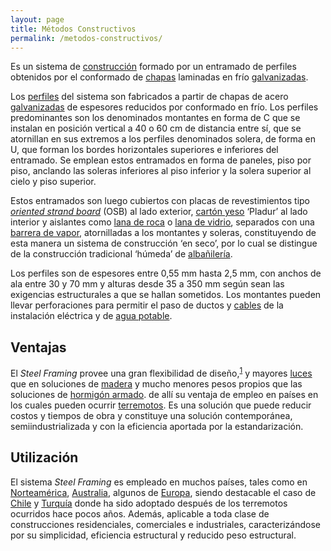 ```yaml
---
layout: page
title: Métodos Constructivos
permalink: /metodos-constructivos/
---
```


<p>Es un sistema de <a title="Construcción" href="http://es.wikipedia.org/wiki/Construcci%C3%B3n">construcción</a> formado por un entramado de perfiles obtenidos por el conformado de <a title="Teoría de placas y láminas" href="http://es.wikipedia.org/wiki/Teor%C3%ADa_de_placas_y_l%C3%A1minas">chapas</a> laminadas en frío <a title="Galvanización" href="http://es.wikipedia.org/wiki/Galvanizaci%C3%B3n">galvanizadas</a>.</p>

<p>Los <a title="Perfil" href="http://es.wikipedia.org/wiki/Perfil">perfiles</a> del sistema son fabricados a partir de chapas de acero <a title="Galvanización" href="http://es.wikipedia.org/wiki/Galvanizaci%C3%B3n">galvanizadas</a> de espesores reducidos por conformado en frío. Los perfiles predominantes son los denominados montantes en forma de C que se instalan en posición vertical a 40 o 60 cm de distancia entre sí, que se atornillan en sus extremos a los perfiles denominados solera, de forma en U, que forman los bordes horizontales superiores e inferiores del entramado. Se emplean estos entramados en forma de paneles, piso por piso, anclando las soleras inferiores al piso inferior y la solera superior al cielo y piso superior.</p>

<p>Estos entramados son luego cubiertos con placas de revestimientos tipo <em><a title="Oriented strand board" href="http://es.wikipedia.org/wiki/Oriented_strand_board">oriented strand board</a></em> (OSB) al lado exterior, <a title="Cartón yeso" href="http://es.wikipedia.org/wiki/Cart%C3%B3n_yeso">cartón yeso</a> ‘Pladur’ al lado interior y aislantes como <a title="Lana de roca" href="http://es.wikipedia.org/wiki/Lana_de_roca">lana de roca</a> o <a title="Lana de vidrio" href="http://es.wikipedia.org/wiki/Lana_de_vidrio">lana de vidrio</a>, separados con una <a title="Barrera de vapor" href="http://es.wikipedia.org/wiki/Barrera_de_vapor">barrera de vapor</a>, atornilladas a los montantes y soleras, constituyendo de esta manera un sistema de construcción ‘en seco’, por lo cual se distingue de la construcción tradicional ‘húmeda’ de <a title="Albañilería" href="http://es.wikipedia.org/wiki/Alba%C3%B1iler%C3%ADa">albañilería</a>.</p>

<p>Los perfiles son de espesores entre 0,55 mm hasta 2,5 mm, con anchos de ala entre 30 y 70 mm y alturas desde 35 a 350 mm según sean las exigencias estructurales a que se hallan sometidos. Los montantes pueden llevar perforaciones para permitir el paso de ductos y <a title="Cables" href="http://es.wikipedia.org/wiki/Cables">cables</a> de la instalación eléctrica y de <a title="Agua potable" href="http://es.wikipedia.org/wiki/Agua_potable">agua potable</a>.</p>

<h2>Ventajas</h2>

<p>El <em>Steel Framing</em> provee una gran flexibilidad de diseño,<sup id="cite_ref-0"><a href="http://es.wikipedia.org/wiki/Steel_framing#cite_note-0">1</a></sup> y mayores <a title="Luz (ingeniería)" href="http://es.wikipedia.org/wiki/Luz_%28ingenier%C3%ADa%29">luces</a> que en soluciones de <a title="Madera" href="http://es.wikipedia.org/wiki/Madera">madera</a> y mucho menores pesos propios que las soluciones de <a title="Hormigón armado" href="http://es.wikipedia.org/wiki/Hormig%C3%B3n_armado">hormigón armado</a>. de allí su ventaja de empleo en países en los cuales pueden ocurrir <a title="Terremoto" href="http://es.wikipedia.org/wiki/Terremoto">terremotos</a>. Es una solución que puede reducir costos y tiempos de obra y constituye una solución contemporánea, semiindustrializada y con la eficiencia aportada por la estandarización.</p>

<h2>Utilización</h2>

<p>El sistema <em>Steel Framing</em> es empleado en muchos países, tales como en <a title="América del Norte" href="http://es.wikipedia.org/wiki/Am%C3%A9rica_del_Norte">Norteamérica</a>, <a title="Australia" href="http://es.wikipedia.org/wiki/Australia">Australia</a>, algunos de <a title="Europa" href="http://es.wikipedia.org/wiki/Europa">Europa</a>, siendo destacable el caso de <a title="Chile" href="http://es.wikipedia.org/wiki/Chile">Chile</a> y <a title="Turquía" href="http://es.wikipedia.org/wiki/Turqu%C3%ADa">Turquía</a> donde ha sido adoptado después de los terremotos ocurridos hace pocos años. Además, aplicable a toda clase de construcciones residenciales, comerciales e industriales, caracterizándose por su simplicidad, eficiencia estructural y reducido peso estructural.</p>